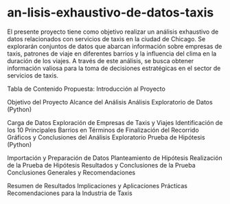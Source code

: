 # an-lisis-exhaustivo-de-datos-taxis
El presente proyecto tiene como objetivo realizar un análisis exhaustivo de datos relacionados con servicios de taxis en la ciudad de Chicago. Se explorarán conjuntos de datos que abarcan información sobre empresas de taxis, patrones de viaje en diferentes barrios y la influencia del clima en la duración de los viajes. A través de este análisis, se busca obtener información valiosa para la toma de decisiones estratégicas en el sector de servicios de taxis.

Tabla de Contenido Propuesta: Introducción al Proyecto

Objetivo del Proyecto Alcance del Análisis Análisis Exploratorio de Datos (Python)

Carga de Datos Exploración de Empresas de Taxis y Viajes Identificación de los 10 Principales Barrios en Términos de Finalización del Recorrido Gráficos y Conclusiones del Análisis Exploratorio Prueba de Hipótesis (Python)

Importación y Preparación de Datos Planteamiento de Hipótesis Realización de la Prueba de Hipótesis Resultados y Conclusiones de la Prueba Conclusiones Generales y Recomendaciones

Resumen de Resultados Implicaciones y Aplicaciones Prácticas Recomendaciones para la Industria de Taxis

